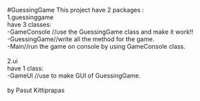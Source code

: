 #GuessingGame
This project have 2 packages :<br /> 
1.guessinggame<br />
have 3 classes:<br />
-GameConsole //use the GuessingGame class and make it work!!<br />
-GuessingGame//write all the method for the game.<br />
-Main//run the game on console by using GameConsole class.<br />
<br />
2.ui<br />
have 1 class:<br />
-GameUI //use to make GUI of GuessingGame.<br />
<br />
by Pasut Kittiprapas
